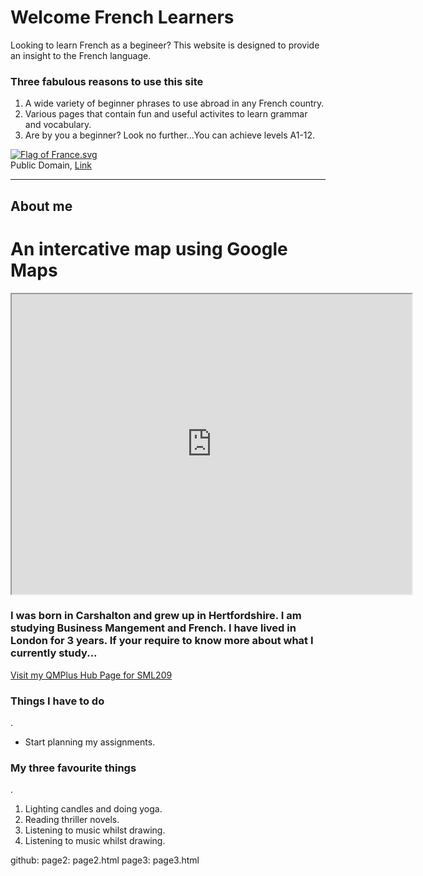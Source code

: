 <h1>Welcome French Learners</h1>
<p> Looking to learn French as a begineer? This website is designed to provide an insight to the French language.
 
 <h3> Three fabulous reasons to use this site </h3>
 <ol>
 <li> A wide variety of beginner phrases to use abroad in any French country. </li>
 <li> Various pages that contain fun and useful activites to learn grammar and vocabulary. </li>
 <li> Are by you a beginner? Look no further...You can achieve levels A1-12. </li>
</ol> </p>

<p><a href="https://en.wikipedia.org/wiki/File:Flag_of_France.svg#/media/File:Flag_of_France.svg"><img 
<img class="imgRight" src="https://upload.wikimedia.org/wikipedia/en/thumb/c/c3/Flag_of_France.svg/1200px-Flag_of_France.svg.png" alt="Flag of France.svg"></a><br>Public Domain, <a href="https://en.wikipedia.org/w/index.php?curid=33285388">Link</a></p>
                                                                                                    

<!-- REMOVE THE DASHED LINES -->
 <hr>
<h2> About me </h2>
<h1> An intercative map using Google Maps </h1>
<iframe src="https://www.google.co.uk/maps/d/embed?mid=15NF8lzASk5m9BUDqSEPRRIW-0WcCHzBU" width="640" height="480"></iframe>

 <h3>I was born in Carshalton and grew up in Hertfordshire. I am studying Business Mangement and French. I have lived in London for 3 years. If your require to know more about what I currently study...</h3>
<a href="https://hub.qmplus.qmul.ac.uk/view/view.php?profile=ml15258&page=sml209-computers-and-languages-2018-lauren"> Visit my QMPlus Hub Page for SML209</a> 
 <!-- REMOVE THE DASHED LINES -->
 <h3> Things I have to do </h3>.
<ul>
<li> Start planning my assignments.</li>
</ul>
 <!-- MAKE SURE YOU CLOSE THE <ul> TAG - </ul> -->
 
 <!-- REMOVE THE DASHED LINES -->
 
 <h3> My three favourite things </h3>.
 <ol>
 <li> Lighting candles and doing yoga. </li>
 <li> Reading thriller novels. </li>
 <li> Listening to music whilst drawing. </li>
 <li> Listening to music whilst drawing. </li>
</ol>
  
<!-- MAKE SURE YOU CLOSE THE <ol> TAG - </ol> -->

github:
  page2: page2.html
  page3: page3.html

